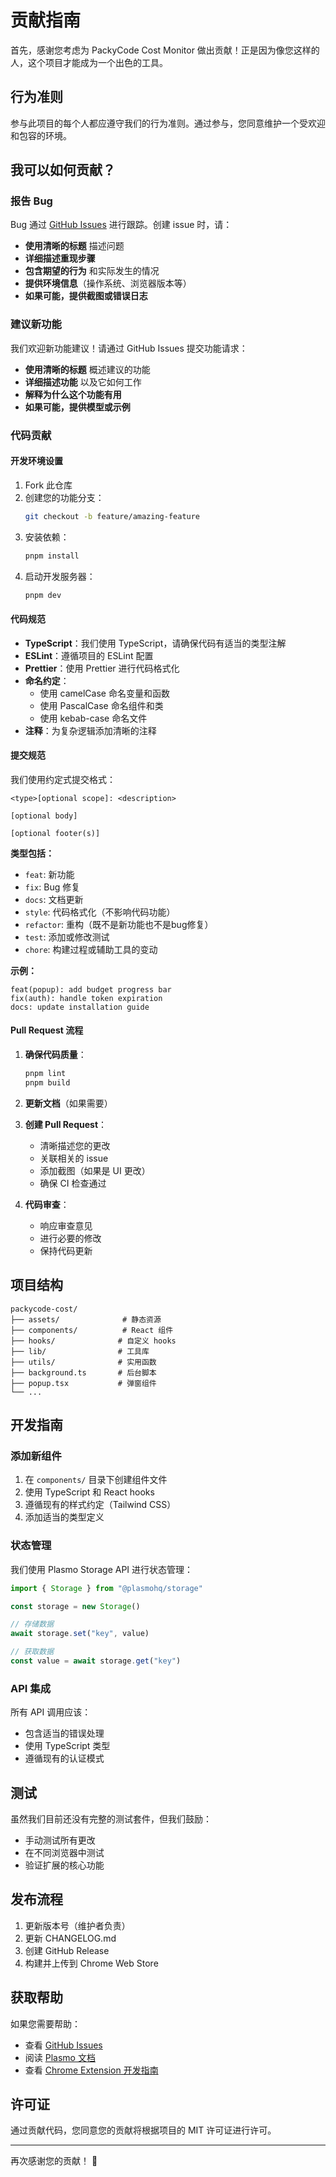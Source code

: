 # 贡献指南

首先，感谢您考虑为 PackyCode Cost Monitor 做出贡献！正是因为像您这样的人，这个项目才能成为一个出色的工具。

## 行为准则

参与此项目的每个人都应遵守我们的行为准则。通过参与，您同意维护一个受欢迎和包容的环境。

## 我可以如何贡献？

### 报告 Bug

Bug 通过 [GitHub Issues](https://github.com/94mashiro/packycode-cost/issues) 进行跟踪。创建 issue 时，请：

- **使用清晰的标题** 描述问题
- **详细描述重现步骤**
- **包含期望的行为** 和实际发生的情况
- **提供环境信息**（操作系统、浏览器版本等）
- **如果可能，提供截图或错误日志**

### 建议新功能

我们欢迎新功能建议！请通过 GitHub Issues 提交功能请求：

- **使用清晰的标题** 概述建议的功能
- **详细描述功能** 以及它如何工作
- **解释为什么这个功能有用**
- **如果可能，提供模型或示例**

### 代码贡献

#### 开发环境设置

1. Fork 此仓库
2. 创建您的功能分支：
   ```bash
   git checkout -b feature/amazing-feature
   ```
3. 安装依赖：
   ```bash
   pnpm install
   ```
4. 启动开发服务器：
   ```bash
   pnpm dev
   ```

#### 代码规范

- **TypeScript**：我们使用 TypeScript，请确保代码有适当的类型注解
- **ESLint**：遵循项目的 ESLint 配置
- **Prettier**：使用 Prettier 进行代码格式化
- **命名约定**：
  - 使用 camelCase 命名变量和函数
  - 使用 PascalCase 命名组件和类
  - 使用 kebab-case 命名文件
- **注释**：为复杂逻辑添加清晰的注释

#### 提交规范

我们使用约定式提交格式：

```
<type>[optional scope]: <description>

[optional body]

[optional footer(s)]
```

**类型包括：**

- `feat`: 新功能
- `fix`: Bug 修复
- `docs`: 文档更新
- `style`: 代码格式化（不影响代码功能）
- `refactor`: 重构（既不是新功能也不是bug修复）
- `test`: 添加或修改测试
- `chore`: 构建过程或辅助工具的变动

**示例：**

```
feat(popup): add budget progress bar
fix(auth): handle token expiration
docs: update installation guide
```

#### Pull Request 流程

1. **确保代码质量**：

   ```bash
   pnpm lint
   pnpm build
   ```

2. **更新文档**（如果需要）

3. **创建 Pull Request**：

   - 清晰描述您的更改
   - 关联相关的 issue
   - 添加截图（如果是 UI 更改）
   - 确保 CI 检查通过

4. **代码审查**：
   - 响应审查意见
   - 进行必要的修改
   - 保持代码更新

## 项目结构

```
packycode-cost/
├── assets/              # 静态资源
├── components/          # React 组件
├── hooks/              # 自定义 hooks
├── lib/                # 工具库
├── utils/              # 实用函数
├── background.ts       # 后台脚本
├── popup.tsx           # 弹窗组件
└── ...
```

## 开发指南

### 添加新组件

1. 在 `components/` 目录下创建组件文件
2. 使用 TypeScript 和 React hooks
3. 遵循现有的样式约定（Tailwind CSS）
4. 添加适当的类型定义

### 状态管理

我们使用 Plasmo Storage API 进行状态管理：

```typescript
import { Storage } from "@plasmohq/storage"

const storage = new Storage()

// 存储数据
await storage.set("key", value)

// 获取数据
const value = await storage.get("key")
```

### API 集成

所有 API 调用应该：

- 包含适当的错误处理
- 使用 TypeScript 类型
- 遵循现有的认证模式

## 测试

虽然我们目前还没有完整的测试套件，但我们鼓励：

- 手动测试所有更改
- 在不同浏览器中测试
- 验证扩展的核心功能

## 发布流程

1. 更新版本号（维护者负责）
2. 更新 CHANGELOG.md
3. 创建 GitHub Release
4. 构建并上传到 Chrome Web Store

## 获取帮助

如果您需要帮助：

- 查看 [GitHub Issues](https://github.com/94mashiro/packycode-cost/issues)
- 阅读 [Plasmo 文档](https://docs.plasmo.com/)
- 查看 [Chrome Extension 开发指南](https://developer.chrome.com/docs/extensions/)

## 许可证

通过贡献代码，您同意您的贡献将根据项目的 MIT 许可证进行许可。

---

再次感谢您的贡献！ 🎉
